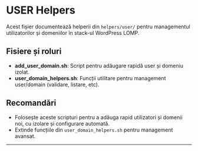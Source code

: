 # USER Helpers

Acest fișier documentează helperii din `helpers/user/` pentru managementul utilizatorilor și domeniilor în stack-ul WordPress LOMP.

## Fisiere și roluri

- **add_user_domain.sh**: Script pentru adăugare rapidă user și domeniu izolat.
- **user_domain_helpers.sh**: Funcții utilitare pentru management user/domain (validare, listare, etc).

## Recomandări
- Folosește aceste scripturi pentru a adăuga rapid utilizatori și domenii noi, cu izolare și configurare automată.
- Extinde funcțiile din `user_domain_helpers.sh` pentru management avansat.

---
